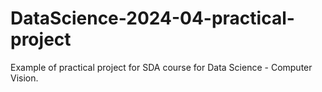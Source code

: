 # DataScience-2024-04-practical-project
Example of practical project for SDA course for Data Science - Computer Vision.
